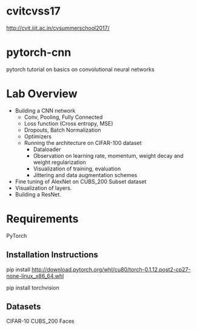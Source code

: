 # cvitcvss17
http://cvit.iiit.ac.in/cvsummerschool2017/

# pytorch-cnn
pytorch tutorial on basics on convolutional neural networks

# Lab Overview
- Building a CNN network
    - Conv, Pooling, Fully Connected
    - Loss function (Cross entropy, MSE)
    - Dropouts, Batch Normalization
    - Optimizers
    - Running the architecture on CIFAR-100 dataset
        - Dataloader
        - Observation on learning rate, momentum, weight decay and weight regularization
        - Visualization of training, evaluation
        - Jittering and data augmentation schemes
- Fine tuning of AlexNet on CUBS_200 Subset dataset
- Visualization of layers.
- Building a ResNet.

# Requirements
PyTorch

## Installation Instructions
pip install http://download.pytorch.org/whl/cu80/torch-0.1.12.post2-cp27-none-linux_x86_64.whl

pip install torchvision

## Datasets
CIFAR-10
CUBS_200
Faces
